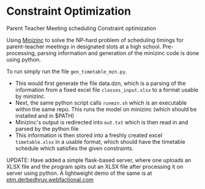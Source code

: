 # Constraint Optimization
Parent Teacher Meeting scheduling Constraint optimization

Using [Minizinc](http://minizinc.org/) to solve the NP-hard problem of scheduling timings for parent-teacher meetings in designated slots at a high school. Pre-processing, parsing information and generation of the minizinc code is done using python.

To run simply run the file `gen_timetable_mzn.py`.

 * This would first generate the file data.dzn, which is a parsing of the information from a fixed excel file `classes_input.xlsx`  to a format usable by minizinc.
 * Next, the same python script calls `runmzn.sh` which is an executable within the same repo. This runs the model on minizinc (which should be installed and in $PATH)
 * Minizinc's output is redirected into `out.txt` which is then read in and parsed by the python file
 * This information is then stored into a freshly created excel `timetable.xlsx` in a usable format, which should have the timetable schedule which satisfies the given constraints.

UPDATE: Have added a simple flask-based server, where one uploads an XLSX file and the program spits out an XLSX file after processing it on server using python. A lightweight demo of the same is at [ptm.derbedhruv.webfactional.com](http://ptm.derbedhruv.webfactional.com)